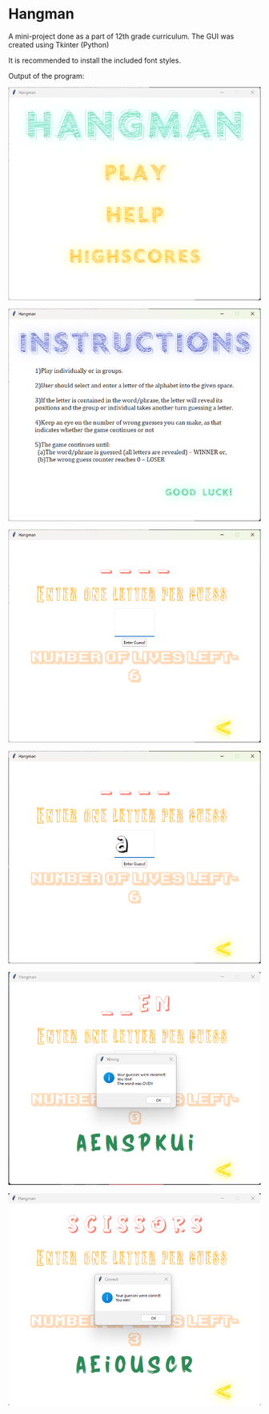 # Hangman
A mini-project done as a part of 12th grade curriculum.
The GUI was created using Tkinter (Python)

It is recommended to install the included font styles. 

Output of the program:

![Home screen](https://github.com/AbdullahAhmedH/Hangman/blob/main/Images/1.png?raw=true)

![Help screen](https://github.com/AbdullahAhmedH/Hangman/blob/main/Images/2.png?raw=true)

![Play screen](https://github.com/AbdullahAhmedH/Hangman/blob/main/Images/3.png?raw=true)

![Entering a letter](https://github.com/AbdullahAhmedH/Hangman/blob/main/Images/4.png?raw=true)

![Losing a game](https://github.com/AbdullahAhmedH/Hangman/blob/main/Images/5.png?raw=true)

![Winning a game](https://github.com/AbdullahAhmedH/Hangman/blob/main/Images/6.png?raw=true)
